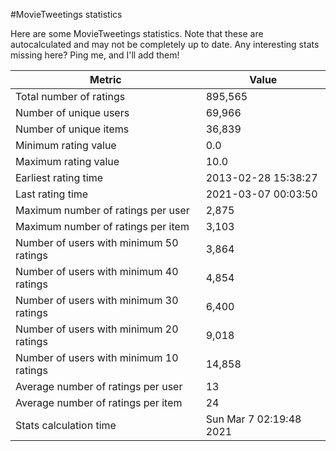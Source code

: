 #MovieTweetings statistics

Here are some MovieTweetings statistics. Note that these are autocalculated and may not be completely up to date. Any interesting stats missing here? Ping me, and I'll add them!

Metric | Value
--- | ---
Total number of ratings                 | 895,565
Number of unique users                  | 69,966
Number of unique items                  | 36,839
Minimum rating value                    | 0.0
Maximum rating value                    | 10.0
Earliest rating time                    | 2013-02-28 15:38:27
Last rating time                        | 2021-03-07 00:03:50
Maximum number of ratings per user      | 2,875
Maximum number of ratings per item      | 3,103
Number of users with minimum 50 ratings | 3,864
Number of users with minimum 40 ratings | 4,854
Number of users with minimum 30 ratings | 6,400
Number of users with minimum 20 ratings | 9,018
Number of users with minimum 10 ratings | 14,858
Average number of ratings per user      | 13
Average number of ratings per item      | 24
Stats calculation time                  | Sun Mar  7 02:19:48 2021


